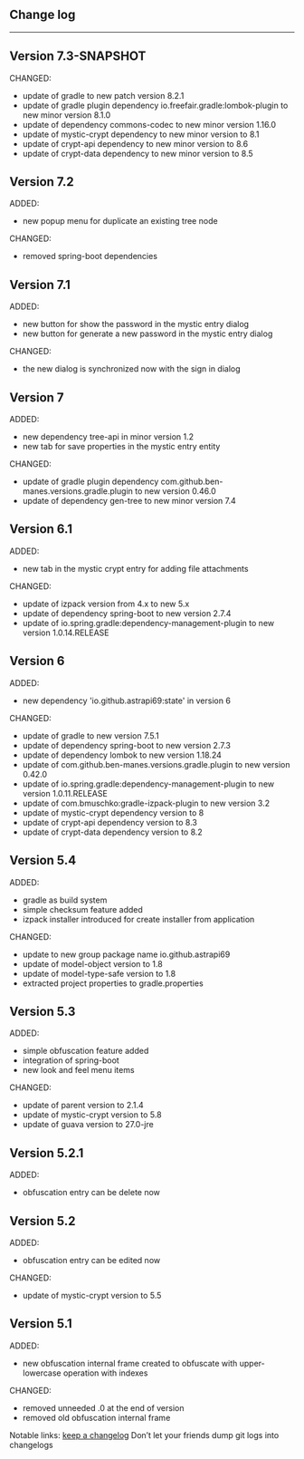 ## Change log
----------------------

Version 7.3-SNAPSHOT
-------------

CHANGED:

- update of gradle to new patch version 8.2.1
- update of gradle plugin dependency io.freefair.gradle:lombok-plugin to new minor version 8.1.0
- update of dependency commons-codec to new minor version 1.16.0
- update of mystic-crypt dependency to new minor version to 8.1
- update of crypt-api dependency to new minor version to 8.6
- update of crypt-data dependency to new minor version to 8.5

Version 7.2
-------------

ADDED:

- new popup menu for duplicate an existing tree node

CHANGED:

- removed spring-boot dependencies

Version 7.1
-------------

ADDED:

- new button for show the password in the mystic entry dialog
- new button for generate a new password in the mystic entry dialog

CHANGED:

- the new dialog is synchronized now with the sign in dialog

Version 7
-------------

ADDED:

- new dependency tree-api in minor version 1.2
- new tab for save properties in the mystic entry entity

CHANGED:

- update of gradle plugin dependency com.github.ben-manes.versions.gradle.plugin to new version 0.46.0
- update of dependency gen-tree to new minor version 7.4

Version 6.1
-------------

ADDED:

- new tab in the mystic crypt entry for adding file attachments

CHANGED:

- update of izpack version from 4.x to new 5.x
- update of dependency spring-boot to new version 2.7.4
- update of io.spring.gradle:dependency-management-plugin to new version 1.0.14.RELEASE

Version 6
-------------

ADDED:

- new dependency 'io.github.astrapi69:state' in version 6

CHANGED:

- update of gradle to new version 7.5.1
- update of dependency spring-boot to new version 2.7.3
- update of dependency lombok to new version 1.18.24
- update of com.github.ben-manes.versions.gradle.plugin to new version 0.42.0
- update of io.spring.gradle:dependency-management-plugin to new version 1.0.11.RELEASE
- update of com.bmuschko:gradle-izpack-plugin to new version 3.2
- update of mystic-crypt dependency version to 8
- update of crypt-api dependency version to 8.3
- update of crypt-data dependency version to 8.2

Version 5.4
-------------

ADDED:

- gradle as build system
- simple checksum feature added
- izpack installer introduced for create installer from application

CHANGED:

- update to new group package name io.github.astrapi69
- update of model-object version to 1.8
- update of model-type-safe version to 1.8
- extracted project properties to gradle.properties

Version 5.3
-------------

ADDED:

- simple obfuscation feature added
- integration of spring-boot
- new look and feel menu items


CHANGED:

- update of parent version to 2.1.4
- update of mystic-crypt version to 5.8
- update of guava version to 27.0-jre

Version 5.2.1
-------------

ADDED:

- obfuscation entry can be delete now

Version 5.2
-------------

ADDED:

- obfuscation entry can be edited now

CHANGED:

- update of mystic-crypt version to 5.5

Version 5.1
-------------

ADDED:

- new obfuscation internal frame created to obfuscate with upper- lowercase operation with indexes

CHANGED:

- removed unneeded .0 at the end of version
- removed old obfuscation internal frame


Notable links:
[keep a changelog](http://keepachangelog.com/en/1.0.0/) Don’t let your friends dump git logs into changelogs
